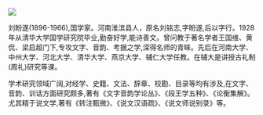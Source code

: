 ![](https://s2.loli.net/2022/08/13/hUDm62FHVBnEgpN.png)

刘盼遂(1896-1966),国学家。河南淮滨县人，原名刘铭志,字盼遂,后以字行。1928年从清华大学国学研究院毕业,勤奋好学,能诗善文。曾问教于著名学者王国维、黄侃、梁启超门下,专攻文字、音韵、考据之学,深得名师的青睐。先后在河南大学、中州大学、河北大学、清华大学、燕京大学、辅仁大学任教。在辅大是讲授古礼制(周礼)研究等课。

学术研究领域广阔,对经学、史籍、文法、辞章、校勘、目录等均有涉及,在文字、音韵、训话方面研究颇多,著有《文字音韵学论丛》、《段王学五种》、《论衡集解》。尤其精于说文学,著有《转注甄微》、《说文汉语疏》、《说文师说别录》等。